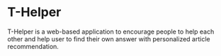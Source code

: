 # T-Helper
T-Helper is a web-based application to encourage people to help each other and help user to find their own answer with personalized article recommendation.
